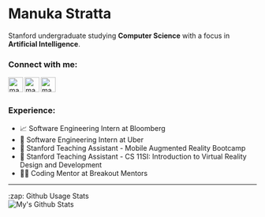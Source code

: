 # Manuka Stratta
Stanford undergraduate studying **Computer Science** with a focus in **Artificial Intelligence**. 

### Connect with me:
[<img align="left" alt="manukastratta | LinkedIn" width="30px" src="https://cdn.jsdelivr.net/npm/simple-icons@v3/icons/linkedin.svg"/>][linkedin]
[<img align="left" alt="manukastratta | LinkedIn" width="30px" src="https://cdn.jsdelivr.net/npm/simple-icons@v3/icons/github.svg"/>][github]
[<img align="left" alt="manukastratta | LinkedIn" width="30px" src="https://cdn.jsdelivr.net/npm/simple-icons@v3/icons/gmail.svg"/>][email]

</br>
</br>

### Experience:
- 📈 Software Engineering Intern at Bloomberg
- 🚗 Software Engineering Intern at Uber
- 📱 Stanford Teaching Assistant - Mobile Augmented Reality Bootcamp
- 🌲 Stanford Teaching Assistant - CS 11SI: Introduction to Virtual Reality Design and Development
- 👩‍💻 Coding Mentor at Breakout Mentors
---


<summary>:zap: Github Usage Stats</summary>
<a href="#">
<img align="left" alt="My's Github Stats" src="https://github-readme-stats.vercel.app/api?username=manukastratta&count_private=true&show_icons=true&hide=issues,stars&include_all_commits=true" />
</a>

[github]: https://github.com/manukastratta
[linkedin]: https://www.linkedin.com/in/manukastratta/
[email]: mailto:mstratta@stanford.edu



<!--
**manukastratta/manukastratta** is a ✨ _special_ ✨ repository because its `README.md` (this file) appears on your GitHub profile.

Here are some ideas to get you started:

- 🔭 I’m currently working on ...
- 🌱 I’m currently learning ...
- 👯 I’m looking to collaborate on ...
- 🤔 I’m looking for help with ...
- 💬 Ask me about ...
- 📫 How to reach me: ...
- 😄 Pronouns: ...
- ⚡ Fun fact: ...
-->

